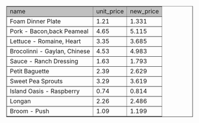 <html>
<head>
<meta http-equiv="Content-Type" content="text/html; charset=utf-8"><title>Data</title>
</head>
<body>
<table border=1>
<tr>
<td bgcolor=silver class='medium'>name</td>
<td bgcolor=silver class='medium'>unit_price</td>
<td bgcolor=silver class='medium'>new_price</td>
</tr>

<tr>
<td class='normal' valign='top'>Foam Dinner Plate</td>
<td class='normal' valign='top'>1.21</td>
<td class='normal' valign='top'>1.331</td>
</tr>

<tr>
<td class='normal' valign='top'>Pork - Bacon,back Peameal</td>
<td class='normal' valign='top'>4.65</td>
<td class='normal' valign='top'>5.115</td>
</tr>

<tr>
<td class='normal' valign='top'>Lettuce - Romaine, Heart</td>
<td class='normal' valign='top'>3.35</td>
<td class='normal' valign='top'>3.685</td>
</tr>

<tr>
<td class='normal' valign='top'>Brocolinni - Gaylan, Chinese</td>
<td class='normal' valign='top'>4.53</td>
<td class='normal' valign='top'>4.983</td>
</tr>

<tr>
<td class='normal' valign='top'>Sauce - Ranch Dressing</td>
<td class='normal' valign='top'>1.63</td>
<td class='normal' valign='top'>1.793</td>
</tr>

<tr>
<td class='normal' valign='top'>Petit Baguette</td>
<td class='normal' valign='top'>2.39</td>
<td class='normal' valign='top'>2.629</td>
</tr>

<tr>
<td class='normal' valign='top'>Sweet Pea Sprouts</td>
<td class='normal' valign='top'>3.29</td>
<td class='normal' valign='top'>3.619</td>
</tr>

<tr>
<td class='normal' valign='top'>Island Oasis - Raspberry</td>
<td class='normal' valign='top'>0.74</td>
<td class='normal' valign='top'>0.814</td>
</tr>

<tr>
<td class='normal' valign='top'>Longan</td>
<td class='normal' valign='top'>2.26</td>
<td class='normal' valign='top'>2.486</td>
</tr>

<tr>
<td class='normal' valign='top'>Broom - Push</td>
<td class='normal' valign='top'>1.09</td>
<td class='normal' valign='top'>1.199</td>
</tr>
</table>
</body></html>
